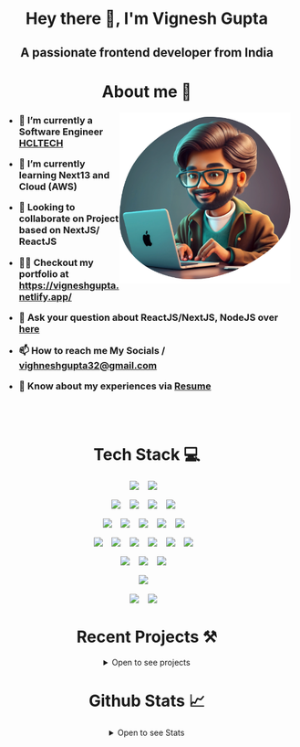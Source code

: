 <h1 align="center">Hey there 👋, I'm Vignesh Gupta</h1>
<h2 align="center">A passionate frontend developer from India</h2>

<h1 align="center"> About me 🚀 </h1>

<img
  class="fit-picture" align="right"
  width="300" height="300"
  src="https://raw.githubusercontent.com/vignesh-gupta/vignesh-gupta/master/assets/hero.png"
/>

<h3 align="left">

- 🔭 I’m currently a Software Engineer [HCLTECH](https://hcltech.com/)

- 🌱 I’m currently learning **Next13 and Cloud (AWS)**

- 🤝 Looking to collaborate on Project based on NextJS/ ReactJS

- 👨‍💻 Checkout my portfolio at **<https://vigneshgupta.netlify.app/>**

- 💬 Ask your question about **ReactJS/NextJS, NodeJS** over [here](https://github.com/vignesh-gupta/vignesh-gupta/issues)

- 📫 How to reach me **My Socials** / **<vighneshgupta32@gmail.com>**

- 📄 Know about my experiences via [Resume](https://github.com/vignesh-gupta/vignesh-gupta/blob/master/Vignesh_Gupta_Resume.pdf)

</h3>

<br />
<br />

<h1 align="center">Tech Stack 💻</h1>

<div align="center">

<!-- Frontend Lib and Framework -->
  <img src="https://img.shields.io/badge/react-%2320232a.svg?style=for-the-badge&logo=react&logoColor=%2361DAFB"/>&nbsp;&nbsp;&nbsp;
  <img src="https://img.shields.io/badge/Next-black?style=for-the-badge&logo=next.js&logoColor=white"/>&nbsp;&nbsp;&nbsp;

<!-- Backend and API -->
  <img src="https://img.shields.io/badge/Node%20js-339933?style=for-the-badge&logo=nodedotjs&logoColor=white"/>&nbsp;&nbsp;&nbsp;
  <img src="https://img.shields.io/badge/Express%20js-000000?style=for-the-badge&logo=express&logoColor=white"/>&nbsp;&nbsp;&nbsp;
  <img src="https://img.shields.io/badge/Spring_Boot-F2F4F9?style=for-the-badge&logo=spring-boot"/>&nbsp;&nbsp;&nbsp;
  <img src="https://img.shields.io/badge/GraphQl-E10098?style=for-the-badge&logo=graphql&logoColor=white"/>&nbsp;&nbsp;&nbsp;

<!-- Programming Languages -->
  <img src="https://img.shields.io/badge/javascript-%23323330.svg?style=for-the-badge&logo=javascript&logoColor=%23F7DF1E" />&nbsp;&nbsp;&nbsp;
  <img src="https://img.shields.io/badge/typescript-%23007ACC.svg?style=for-the-badge&logo=typescript&logoColor=white"/>&nbsp;&nbsp;&nbsp;
  <img src="https://img.shields.io/badge/javascript-%23323330.svg?style=for-the-badge&logo=javascript&logoColor=%23F7DF1E" />&nbsp;&nbsp;&nbsp;
  <img src="https://img.shields.io/badge/python-3670A0?style=for-the-badge&logo=python&logoColor=ffdd54" />&nbsp;&nbsp;&nbsp;
  <img src="https://img.shields.io/badge/c++-%2300599C.svg?style=for-the-badge&logo=c%2B%2B&logoColor=white"/>&nbsp;&nbsp;&nbsp;

<!-- HTML + CSS Frameworks -->
  <img src="https://img.shields.io/badge/html5-%23E34F26.svg?style=for-the-badge&logo=html5&logoColor=white"/>&nbsp;&nbsp;&nbsp;
  <img src="https://img.shields.io/badge/css3-%231572B6.svg?style=for-the-badge&logo=css3&logoColor=white"/>&nbsp;&nbsp;&nbsp;
  <img src="https://img.shields.io/badge/Sass-CC6699?style=for-the-badge&logo=sass&logoColor=white"/>&nbsp;&nbsp;&nbsp;
  <img src="https://img.shields.io/badge/Tailwind_CSS-38B2AC?style=for-the-badge&logo=tailwind-css&logoColor=white"/>&nbsp;&nbsp;&nbsp;
  <img src="https://img.shields.io/badge/MUI-%230081CB.svg?style=for-the-badge&logo=mui&logoColor=white"/>&nbsp;&nbsp;&nbsp;
  <img src="https://img.shields.io/badge/Semantic%20UI%20React-%2335BDB2.svg?style=for-the-badge&logo=SemanticUIReact&logoColor=white"/>&nbsp;&nbsp;&nbsp;

<!-- DBs -->
  <img src="https://img.shields.io/badge/postgres-%23316192.svg?style=for-the-badge&logo=postgresql&logoColor=white"/>&nbsp;&nbsp;&nbsp;
  <img src="https://img.shields.io/badge/MongoDB-%234ea94b.svg?style=for-the-badge&logo=mongodb&logoColor=white"/>&nbsp;&nbsp;&nbsp;
  <img src="https://img.shields.io/badge/mysql-%2300f.svg?style=for-the-badge&logo=mysql&logoColor=white"/>&nbsp;&nbsp;&nbsp;

<!-- Testing -->
  <img src="https://img.shields.io/badge/-mocha-%238D6748?style=for-the-badge&logo=mocha&logoColor=white"/>&nbsp;&nbsp;&nbsp;

<!-- other Tools and tech -->
  <img src="https://img.shields.io/badge/git-%23F05033.svg?style=for-the-badge&logo=git&logoColor=white"/>&nbsp;&nbsp;&nbsp;
  <img src="https://img.shields.io/badge/markdown-%23000000.svg?style=for-the-badge&logo=markdown&logoColor=white"/>&nbsp;&nbsp;&nbsp;

  <h1>Recent Projects ⚒️ </h1>
<details>
  <summary>Open to see projects</summary>

[![Companion IO](https://github-readme-stats.vercel.app/api/pin/?username=vignesh-gupta&repo=companion-io&show_owner=true&theme=dark)](https://github.com/vignesh-gupta/companion-io)

[![Companion IO](https://github-readme-stats.vercel.app/api/pin/?username=vignesh-gupta&repo=vignesh_gupta-portfolio&show_owner=true&theme=dark)](https://github.com/vignesh-gupta/vignesh_gupta-portfolio)

</details>
<h1>Github Stats  📈 </h1>

<details>
  <summary>Open to see Stats</summary>

![Top Langs](https://github-readme-stats.vercel.app/api/top-langs/?username=anuraghazra&layout=compact&show_icons=true&theme=dark)

  ![Vignesh repo Stats](https://github-readme-stats.vercel.app/api?username=vignesh-gupta&hide=contribs&show_icons=true&theme=dark)
</details>

</div>
